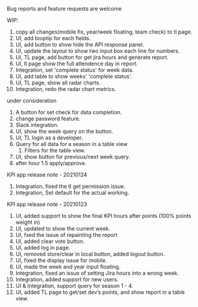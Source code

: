 Bug reports and feature requests are welcome

WIP:
1. copy all changes(mobile fix, year/week floating, team check) to tl page.
2. UI, add tooptip for each fields.
3. UI, add button to show hide the API response panel.
4. UI, update the layout to show two input box each line for numbers.
5. UI, TL page, add button for get jira hours and generate report.
6. UI, tl page show the full attendence day in report.
7. Integration, set 'complete status' for week data.
8. UI, add table to show weeks' 'complete status'.
9. UI, TL page, show all radar charts.
10. Integration, redo the radar chart metrics.

under consideration
1. A button for set check for data completion.
2. change password feature.
3. Slack integration.
4. UI, show the week query on the button.
5. UI, TL login as a developer.
6.  Query for all data for  a season in a table view
    1. Filters for the table view.
7. UI, show button for previous/next week query.
8. after hour 1.5 apply/approve.

KPI app release note - 20210124

1. Integration, fixed the tl get permission issue.
2. Integration, Set default for the actual working.

KPI app release note - 20210123
1. UI, added support to show the final KPI hours after points (100% points weight in)
2. UI, updated to show the current week.
3. UI, fxed the issue of repainting the report
4. UI, added clear vote button.
5. UI, added log in page.
6. UI, removed store/clear in local button, added logout button.
7. UI, fixed the display issue for mobile.
8. UI, made the week and year input floating.
10. Integration, fixed an issue of setting Jira hours into a wrong week.
11. Integration, added support for new users.
12. UI & Integration, support query for season 1 - 4.
13. UI, added TL page to get/set dev’s points, and show report in a table view. 